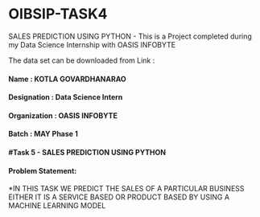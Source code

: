 # OIBSIP-TASK4
SALES PREDICTION USING PYTHON - This is a Project completed during my Data Science Internship with OASIS INFOBYTE

The data set can be downloaded from Link :

#### Name : KOTLA GOVARDHANARAO
#### Designation : Data Science Intern  
#### Organization : OASIS INFOBYTE
#### Batch :  MAY Phase 1 
#### #Task 5 - SALES PREDICTION USING PYTHON
#### Problem Statement:

*IN THIS TASK WE PREDICT THE SALES OF A PARTICULAR BUSINESS EITHER IT 
IS A SERVICE BASED OR PRODUCT BASED BY USING A MACHINE LEARNING MODEL
